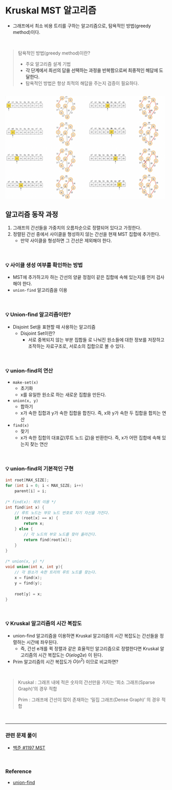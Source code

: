 # Kruskal MST 알고리즘
- 그래프에서 최소 비용 트리를 구하는 알고리즘으로, 탐욕적인 방법(greedy method)이다.

<br/>

> 탐욕적인 방법(greedy method)이란?
>
> 
>    - 주요 알고리즘 설계 기법
>    - **각 단계에서 최선의 답을 선택하는 과정을 반복함으로써 최종적인 해답에 도달한다.**
>    - 탐욕적인 방법은 항상 최적의 해답을 주는지 검증이 필요하다.

<br/>


<img src="https://github.com/2dongyeop/TIL/blob/main/Algorithm/image/kruskal.png" width = 500/>

<br/>

## 알고리즘 동작 과정
1. 그래프의 간선들을 가중치의 오름차순으로 정렬되어 있다고 가정한다.
2. 정렬된 간선 중에서 사이클을 형성하지 않는 간선을 현재 MST 집합에 추가한다.
    - 만약 사이클을 형성하면 그 간선은 제외해야 한다.

<br/>

### 💡 사이클 생성 여부를 확인하는 방법
- MST에 추가하고자 하는 간선의 양끝 정점이 같은 집합에 속해 있는지를 먼저 검사해야 한다.
- `union-find` 알고리즘을 이용

<br/>

### 💡 Union-find 알고리즘이란?
- Disjoint Set을 표현할 때 사용하는 알고리즘
  - Disjoint Set이란?
    - 서로 중복되지 않는 부분 집합들 로 나눠진 원소들에 대한 정보를 저장하고 조작하는 자료구조로, 서로소의 집합으로 볼 수 있다.

<br/>

### 💡 union-find의 연산
- `make-set(x)`
  - 초기화
  - x를 유일한 원소로 하는 새로운 집합을 만든다.
- `union(x, y)`
  - 합하기
  - x가 속한 집합과 y가 속한 집합을 합친다. 즉, x와 y가 속한 두 집합을 합치는 연산
- `find(x)`
  - 찾기
  - x가 속한 집합의 대표값(루트 노드 값)을 반환한다. 즉, x가 어떤 집합에 속해 있는지 찾는 연산

<br/>

### 💡 union-find의 기본적인 구현
```C
int root[MAX_SIZE];
for (int i = 0; i < MAX_SIZE; i++)
    parent[i] = i;

/* find(x): 재귀 이용 */
int find(int x) {
    // 루트 노드는 부모 노드 번호로 자기 자신을 가진다.
    if (root[x] == x) {
        return x;
    } else {
        // 각 노드의 부모 노드를 찾아 올라간다.
        return find(root[x]);
    }
}

/* union(x, y) */
void union(int x, int y){
    // 각 원소가 속한 트리의 루트 노드를 찾는다.
    x = find(x);
    y = find(y);

    root[y] = x;
}
```




<br/>

### 💡 Kruskal 알고리즘의 시간 복잡도
- union-find 알고리즘을 이용하면 Kruskal 알고리즘의 시간 복잡도는 간선들을 정렬하는 시간에 좌우된다.
  - 즉, 간선 e개를 퀵 정렬과 같은 효율적인 알고리즘으로 정렬한다면
Kruskal 알고리즘의 시간 복잡도는 $O(elog2e)$ 이 된다.
- Prim 알고리즘의 시간 복잡도가 $O(n^2)$ 이므로 비교하면?

<br/>

> Kruskal : 그래프 내에 적은 숫자의 간선만을 가지는 ‘희소 그래프(Sparse Graph)’의 경우 적합
>
> Prim : 그래프에 간선이 많이 존재하는 ‘밀집 그래프(Dense Graph)’ 의 경우 적합


<br/>

---
### 관련 문제 풀이
- [백준 #1197 MST](https://github.com/2dongyeop/baekjoon/tree/main/src/MST)

<br/>

### Reference
- [union-find](https://gmlwjd9405.github.io/2018/08/31/algorithm-union-find.html)